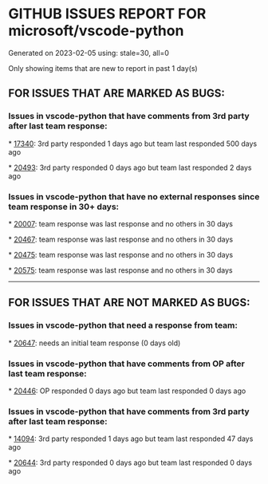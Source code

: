 
# GITHUB ISSUES REPORT FOR microsoft/vscode-python


Generated on 2023-02-05 using: stale=30, all=0


Only showing items that are new to report in past 1 day(s)


## FOR ISSUES THAT ARE MARKED AS BUGS:


### Issues in vscode-python that have comments from 3rd party after last team response:


\* [17340](https://github.com/microsoft/vscode-python/issues/17340 "pytest.mark.parametrize should not trigger multiple pytest instances"): 3rd party responded 1 days ago but team last responded 500 days ago

\* [20493](https://github.com/microsoft/vscode-python/issues/20493 "Running selection forces focus to move to terminal when {&quot;terminal.integrated.defaultLocation&quot;: &quot;editor&quot;}"): 3rd party responded 0 days ago but team last responded 2 days ago

### Issues in vscode-python that have no external responses since team response in 30+ days:


\* [20007](https://github.com/microsoft/vscode-python/issues/20007 "Bug on Debug testing restart"): team response was last response and no others in 30 days

\* [20467](https://github.com/microsoft/vscode-python/issues/20467 "Cannot run apache beam interactive notebooks -- extension is maybe providing the wrong arguments to ipykernel_launcher.py"): team response was last response and no others in 30 days

\* [20475](https://github.com/microsoft/vscode-python/issues/20475 "No errors when a linter crashes"): team response was last response and no others in 30 days

\* [20575](https://github.com/microsoft/vscode-python/issues/20575 "Pylint linting skipped when pylint extension is installed but disabled"): team response was last response and no others in 30 days

---

## FOR ISSUES THAT ARE NOT MARKED AS BUGS:


### Issues in vscode-python that need a response from team:


\* [20647](https://github.com/microsoft/vscode-python/issues/20647 "Unable to add the Virtual Environment in VsCode"): needs an initial team response (0 days old)

### Issues in vscode-python that have comments from OP after last team response:


\* [20446](https://github.com/microsoft/vscode-python/issues/20446 "Install Command Line Developer Tools -pop up keeps appearing"): OP responded 0 days ago but team last responded 0 days ago

### Issues in vscode-python that have comments from 3rd party after last team response:


\* [14094](https://github.com/microsoft/vscode-python/issues/14094 "Can VSCode automatically run python scripts in two or more terminals at the same time? "): 3rd party responded 1 days ago but team last responded 47 days ago

\* [20644](https://github.com/microsoft/vscode-python/issues/20644 "[1.75.0] Visual Studio Code doesn't select the correct Python interpreter at launch"): 3rd party responded 0 days ago but team last responded 0 days ago
